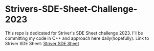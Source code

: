 # Strivers-SDE-Sheet-Challenge-2023
This repo is dedicated for Striver's SDE Sheet challenge 2023. I'll be committing my code in C++ and approach here daily(hopefully). 
Link to Striver SDE Sheet: [Striver SDE Sheet](https://takeuforward.org/interviews/strivers-sde-sheet-top-coding-interview-problems/)
